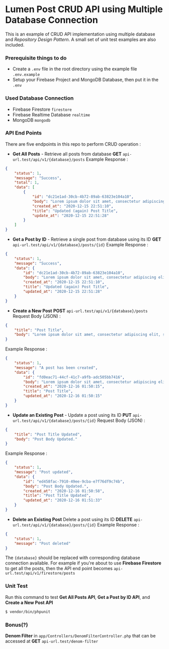 # Lumen Post CRUD API using Multiple Database Connection

This is an example of CRUD API implementation using multiple database and *Repository Design Pattern*. A small set of unit test examples are also included.

### Prerequisite things to do
- Create a ```.env``` file in the root directory using the example file ```.env.example```
- Setup your Firebase Project and MongoDB Database, then put it in the ```.env```

### Used Database Connection
- Firebase Firestore ```firestore```
- Firebase Realtime Database ```realtime```
- MongoDB ```mongodb```

### API End Points
There are five endpoints in this repo to perform CRUD operation :
- **Get All Posts** - Retrieve all posts from database
**GET** ```api-url.test/api/v1/{database}/posts```
Example Response :
```json
{
    "status": 1,
    "message": "Success",
    "total": 1,
    "data": [
        {
            "id": "dc21e1ad-30cb-4b72-89ab-63823e104a10",
            "body": "Lorem ipsum dolor sit amet, consectetur adipiscing elit, sed do eiusmod tempor incididunt ut labore et dolore magna aliqua.",
            "created_at": "2020-12-15 22:51:10",
            "title": "Updated (again) Post Title",
            "update_at": "2020-12-15 22:51:28"
        }
    ]
}
```
- **Get a Post by ID** - Retrieve a single post from database using its ID
**GET** ```api-url.test/api/v1/{database}/posts/{id}```
Example Response :
```json
{
    "status": 1,
    "message": "Success",
    "data": {
        "id": "dc21e1ad-30cb-4b72-89ab-63823e104a10",
        "body": "Lorem ipsum dolor sit amet, consectetur adipiscing elit, sed do eiusmod tempor incididunt ut labore et dolore magna aliqua.",
        "created_at": "2020-12-15 22:51:10",
        "title": "Updated (again) Post Title",
        "updated_at": "2020-12-15 22:51:28"
    }
}
```
- **Create a New Post**
**POST** ```api-url.test/api/v1/{database}/posts```
Request Body (JSON) :
```json
{
    "title": "Post Title",
    "body": "Lorem ipsum dolor sit amet, consectetur adipiscing elit, sed do eiusmod tempor incididunt ut labore et dolore magna aliqua."
}
```
Example Response :
```json
{
    "status": 1,
    "message": "A post has been created",
    "data": {
        "id": "fd0eac71-44cf-41c7-a9fb-adc505bb7416",
        "body": "Lorem ipsum dolor sit amet, consectetur adipiscing elit, sed do eiusmod tempor incididunt ut labore et dolore magna aliqua.",
        "created_at": "2020-12-16 01:50:15",
        "title": "Post Title",
        "updated_at": "2020-12-16 01:50:15"
    }
}
```
- **Update an Existing Post** - Update a post using its ID
**PUT** ```api-url.test/api/v1/{database}/posts/{id}```
Request Body (JSON) :
```json
{
    "title": "Post Title Updated",
    "body": "Post Body Updated."
}
```
Example Response :
```json
{
    "status": 1,
    "message": "Post updated",
    "data": {
        "id": "ed458fac-7910-49ee-9cba-e7f76df9c74b",
        "body": "Post Body Updated.",
        "created_at": "2020-12-16 01:50:58",
        "title": "Post Title Updated",
        "updated_at": "2020-12-16 01:51:33"
    }
}
```
- **Delete an Existing Post** Delete a post using its ID
**DELETE** ```api-url.test/api/v1/{database}/posts/{id}```
Example Response :
```json
{
    "status": 1,
    "message": "Post deleted"
}
```

The ```{database}``` should be replaced with corresponding database connection available. For example if you're about to use **Firebase Firestore** to get all the posts, then the API end point becomes ```api-url.test/api/v1/firestore/posts```

### Unit Test
Run this command to test **Get All Posts API**, **Get a Post by ID API**, and **Create a New Post API**
```sh
$ vendor/bin/phpunit
```
### Bonus(?)
**Denom Filter** in ```app/Controllers/DenomFilterController.php``` that can be accessed at **GET** ```api-url.test/denom-filter```
